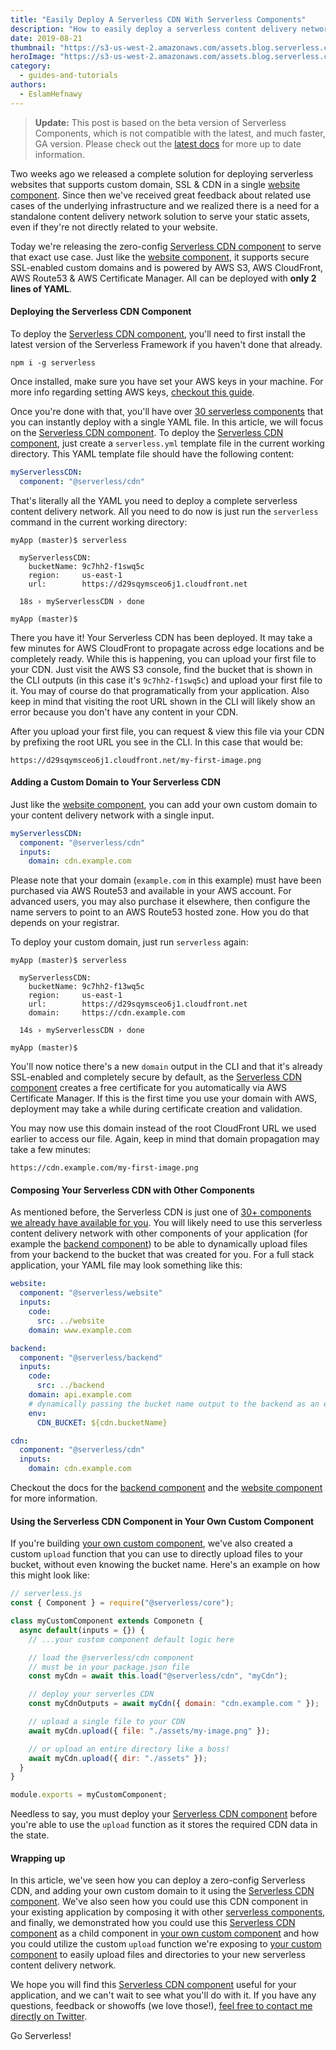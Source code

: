 ```yaml
---
title: "Easily Deploy A Serverless CDN With Serverless Components"
description: "How to easily deploy a serverless content delivery network (CDN) using Serverless Components."
date: 2019-08-21
thumbnail: "https://s3-us-west-2.amazonaws.com/assets.blog.serverless.com/cdn-with-components/thumbnail.png"
heroImage: "https://s3-us-west-2.amazonaws.com/assets.blog.serverless.com/cdn-with-components/header.png"
category:
  - guides-and-tutorials
authors:
  - EslamHefnawy
---
```


> **Update:** This post is based on the beta version of Serverless Components, which is not compatible with the latest, and much faster, GA version. Please check out the [latest docs](https://github.com/serverless/components) for more up to date information.

Two weeks ago we released a complete solution for deploying serverless websites that supports custom domain, SSL & CDN in a single [website component](https://github.com/serverless-components/website). Since then we've received great feedback about related use cases of the underlying infrastructure and we realized there is a need for a standalone content delivery network solution to serve your static assets, even if they're not directly related to your website.

Today we're releasing the zero-config [Serverless CDN component](https://github.com/serverless-components/cdn) to serve that exact use case. Just like the [website component](https://github.com/serverless-components/website), it supports secure SSL-enabled custom domains and is powered by AWS S3, AWS CloudFront, AWS Route53 & AWS Certificate Manager. All can be deployed with **only 2 lines of YAML**.

#### Deploying the Serverless CDN Component

To deploy the [Serverless CDN component](https://github.com/serverless-components/cdn), you'll need to first install the latest version of the Serverless Framework if you haven't done that already.

```
npm i -g serverless
```

Once installed, make sure you have set your AWS keys in your machine. For more info regarding setting AWS keys, [checkout this guide](https://github.com/serverless/components#credentials).

Once you're done with that, you'll have over [30 serverless components](https://github.com/serverless-components) that you can instantly deploy with a single YAML file. In this article, we will focus on the [Serverless CDN component](https://github.com/serverless-components/cdn). To deploy the [Serverless CDN component](https://github.com/serverless-components/cdn), just create a `serverless.yml` template file in the current working directory. This YAML template file should have the following content:

```yml
myServerlessCDN:
  component: "@serverless/cdn"
```

That's literally all the YAML you need to deploy a complete serverless content delivery network. All you need to do now is just run the `serverless` command in the current working directory:

```
myApp (master)$ serverless

  myServerlessCDN:
    bucketName: 9c7hh2-f1swq5c
    region:     us-east-1
    url:        https://d29sqymsceo6j1.cloudfront.net

  18s › myServerlessCDN › done

myApp (master)$
```

There you have it! Your Serverless CDN has been deployed. It may take a few minutes for AWS CloudFront to propagate across edge locations and be completely ready. While this is happening, you can upload your first file to your CDN. Just visit the AWS S3 console, find the bucket that is shown in the CLI outputs (in this case it's `9c7hh2-f1swq5c`) and upload your first file to it. You may of course do that programatically from your application. Also keep in mind that visiting the root URL shown in the CLI will likely show an error because you don't have any content in your CDN.

After you upload your first file, you can request & view this file via your CDN by prefixing the root URL you see in the CLI. In this case that would be:

```
https://d29sqymsceo6j1.cloudfront.net/my-first-image.png
```

#### Adding a Custom Domain to Your Serverless CDN

Just like the [website component](https://github.com/serverless-components/website), you can add your own custom domain to your content delivery network with a single input.

```yml
myServerlessCDN:
  component: "@serverless/cdn"
  inputs:
    domain: cdn.example.com
```

Please note that your domain (`example.com` in this example) must have been purchased via AWS Route53 and available in your AWS account. For advanced users, you may also purchase it elsewhere, then configure the name servers to point to an AWS Route53 hosted zone. How you do that depends on your registrar.

To deploy your custom domain, just run `serverless` again:

```
myApp (master)$ serverless

  myServerlessCDN:
    bucketName: 9c7hh2-f13wq5c
    region:     us-east-1
    url:        https://d29sqymsceo6j1.cloudfront.net
    domain:     https://cdn.example.com

  14s › myServerlessCDN › done

myApp (master)$
```

You'll now notice there's a new `domain` output in the CLI and that it's already SSL-enabled and completely secure by default, as the [Serverless CDN component](https://github.com/serverless-components/cdn) creates a free certificate for you automatically via AWS Certificate Manager. If this is the first time you use your domain with AWS, deployment may take a while during certificate creation and validation.

You may now use this domain instead of the root CloudFront URL we used earlier to access our file. Again, keep in mind that domain propagation may take a few minutes:

```
https://cdn.example.com/my-first-image.png
```

#### Composing Your Serverless CDN with Other Components

As mentioned before, the Serverless CDN is just one of [30+ components we already have available for you](https://github.com/serverless-components). You will likely need to use this serverless content delivery network with other components of your application (for example the [backend component](https://github.com/serverless-components/backend)) to be able to dynamically upload files from your backend to the bucket that was created for you. For a full stack application, your YAML file may look something like this:

```yml
website:
  component: "@serverless/website"
  inputs:
    code:
      src: ../website
    domain: www.example.com

backend:
  component: "@serverless/backend"
  inputs:
    code:
      src: ../backend
    domain: api.example.com
    # dynamically passing the bucket name output to the backend as an environment variable
    env:
      CDN_BUCKET: ${cdn.bucketName}

cdn:
  component: "@serverless/cdn"
  inputs:
    domain: cdn.example.com
```

Checkout the docs for the [backend component](https://github.com/serverless-components/backend) and the [website component](https://github.com/serverless-components/website) for more information.

#### Using the Serverless CDN Component in Your Own Custom Component

If you're building [your own custom component](https://github.com/serverless/components#building-components), we've also created a custom `upload` function that you can use to directly upload files to your bucket, without even knowing the bucket name. Here's an example on how this might look like:

```js
// serverless.js
const { Component } = require("@serverless/core");

class myCustomComponent extends Componetn {
  async default(inputs = {}) {
    // ...your custom component default logic here

    // load the @serverless/cdn component
    // must be in your package.json file
    const myCdn = await this.load("@serverless/cdn", "myCdn");

    // deploy your serverles CDN
    const myCdnOutputs = await myCdn({ domain: "cdn.example.com " });

    // upload a single file to your CDN
    await myCdn.upload({ file: "./assets/my-image.png" });

    // or upload an entire directory like a boss!
    await myCdn.upload({ dir: "./assets" });
  }
}

module.exports = myCustomComponent;
```

Needless to say, you must deploy your [Serverless CDN component](https://github.com/serverless-components/cdn) before you're able to use the `upload` function as it stores the required CDN data in the state.

#### Wrapping up

In this article, we've seen how you can deploy a zero-config Serverless CDN, and adding your own custom domain to it using the [Serverless CDN component](https://github.com/serverless-components/cdn). We've also seen how you could use this CDN component in your existing application by composing it with other [serverless components](https://github.com/serverless-components), and finally, we demonstrated how you could use this [Serverless CDN component](https://github.com/serverless-components/cdn) as a child component in [your own custom component](https://github.com/serverless/components#building-components) and how you could utilize the custom `upload` function we're exposing to [your custom component](https://github.com/serverless/components#building-components) to easily upload files and directories to your new serverless content delivery network.

We hope you will find this [Serverless CDN component](https://github.com/serverless-components/cdn) useful for your application, and we can't wait to see what you'll do with it. If you have any questions, feedback or showoffs (we love those!), [feel free to contact me directly on Twitter](https://twitter.com/eahefnawy).

Go Serverless!
